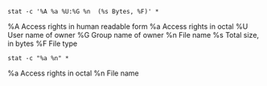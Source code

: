 ```
stat -c '%A %a %U:%G %n  (%s Bytes, %F)' *
```
%A     Access rights in human readable form
%a     Access rights in octal
%U     User name of owner
%G     Group name of owner
%n     File name
%s     Total size, in bytes
%F     File type

```
stat -c "%a %n" *
```
 %a     Access rights in octal
 %n     File name
